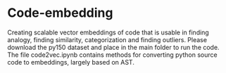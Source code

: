 # Code-embedding
Creating scalable vector embeddings of code that is usable in finding analogy, finding similarity, categorization and finding outliers.
Please download the py150 dataset and place in the main folder to run the code.
The file code2vec.ipynb contains methods for converting python source code to embeddings, largely based on AST. 
